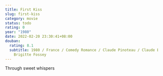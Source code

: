 ```yaml
---
title: First Kiss
slug: first-kiss
category: movie
status: todo
rating: 0
year: "1980"
date: 2022-02-20 23:30:41+08:00
douban:
  rating: 8.1
  subtitle: 1980 / France / Comedy Romance / Claude Pinoteau / Claude Brasseur,
    Brigitte Fossey
---
```


Through sweet whispers
